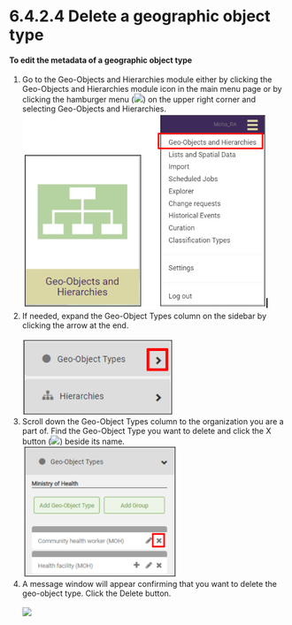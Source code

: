 # 6.4.2.4 Delete a geographic object type

#### To edit the metadata of a geographic object type

1. Go to the Geo-Objects and Hierarchies module either by clicking the Geo-Objects and Hierarchies module icon in the main menu page or by clicking the hamburger menu (![](https://lh3.googleusercontent.com/iuPmL\_Z1smFoRNK34qpVh9--96pLjj8A-P4QdCAlpcvxkSIfD3bihusMrW6MlenmddHse4DMtkIfNaLzts2tH95aM8vei5RBC6-FuLkbYRi4j4V9LiSgid0KfK2wPUgPo-Oim\_IF7FqvJW8Ck-ESi0sPLJ2Hi6rets24LbXMhLUD7h3zOJePImZz)) on the upper right corner and selecting Geo-Objects and Hierarchies.\
   ![](<../../../../../.gitbook/assets/image (5) (1).png>)
2. If needed, expand the Geo-Object Types column on the sidebar by clicking the arrow at the end.\
   \
   ![](<../../../../../.gitbook/assets/image (6) (1) (1).png>)
3. Scroll down the Geo-Object Types column to the organization you are a part of. Find the Geo-Object Type you want to delete and click the X button (![](https://lh4.googleusercontent.com/HXv6fHYkvbyBffzx-NrgKSkXEfj1az8sBcBIU3Bj5gwXMGruOoZP5977BIO5Db-GdvlE92UJuSR3yNMhuYgGSzCxgTcPRmh4czCGbHfYdGnlcl-UjcREocn3yD6WlNQqkVzM2awIGAw\_GmFF0z732MIztBLu7l0tSqqzy7CyyTQUbXm9lzUI\_zso)) beside its name.\
   ![](<../../../../../.gitbook/assets/image (3) (1) (2).png>)
4. A message window will appear confirming that you want to delete the geo-object type. Click the Delete button.\
   \
   ![](https://lh5.googleusercontent.com/YJwagjqcUb3-DotPEI435rhwb2Y6g9tfTSpTQh1\_vqSFoEhTZgxt6O6DEPgF4yf5amtpBYH2Y3i8BgumONAA2TuPVc8bkDXQ2ImvolhUqam8oXIURc1LTcIbmLhW0UtxP5ey3Pzkr3stRHNPxukETk4NIwa3olPG6WcCkalCeA81-vXK-1tzEuvC)
